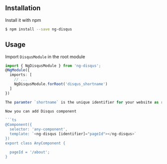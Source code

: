 ## Installation

Install it with npm

```bash
$ npm install --save ng-disqus
```

## Usage

Import `DisqusModule` in the root module

```ts
import { NgDisqusModule } from 'ng-disqus';
@NgModule({
  imports: [
    // ...
    NgDisqusModule.forRoot('disqus_shortname')
  ]
})

The paramter `shortname` is the unique identifier for your website as registered on Disqus, make sure it is defined in your module.

Now you can add Disqus component

```ts
@Component({
  selector: 'any-component',
  template: `<ng-disqus [identifier]="pageId"></ng-disqus>`
})
export class AnyComponent {

  pageId = '/about';
}
```
